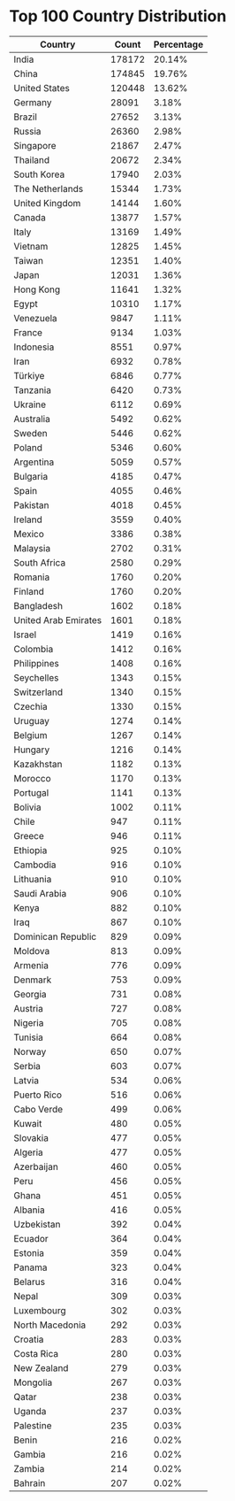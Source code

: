 # Top 100 Country Distribution
| Country | Count | Percentage |
|----|----|----|
| India | 178172 | 20.14% |
| China | 174845 | 19.76% |
| United States | 120448 | 13.62% |
| Germany | 28091 | 3.18% |
| Brazil | 27652 | 3.13% |
| Russia | 26360 | 2.98% |
| Singapore | 21867 | 2.47% |
| Thailand | 20672 | 2.34% |
| South Korea | 17940 | 2.03% |
| The Netherlands | 15344 | 1.73% |
| United Kingdom | 14144 | 1.60% |
| Canada | 13877 | 1.57% |
| Italy | 13169 | 1.49% |
| Vietnam | 12825 | 1.45% |
| Taiwan | 12351 | 1.40% |
| Japan | 12031 | 1.36% |
| Hong Kong | 11641 | 1.32% |
| Egypt | 10310 | 1.17% |
| Venezuela | 9847 | 1.11% |
| France | 9134 | 1.03% |
| Indonesia | 8551 | 0.97% |
| Iran | 6932 | 0.78% |
| Türkiye | 6846 | 0.77% |
| Tanzania | 6420 | 0.73% |
| Ukraine | 6112 | 0.69% |
| Australia | 5492 | 0.62% |
| Sweden | 5446 | 0.62% |
| Poland | 5346 | 0.60% |
| Argentina | 5059 | 0.57% |
| Bulgaria | 4185 | 0.47% |
| Spain | 4055 | 0.46% |
| Pakistan | 4018 | 0.45% |
| Ireland | 3559 | 0.40% |
| Mexico | 3386 | 0.38% |
| Malaysia | 2702 | 0.31% |
| South Africa | 2580 | 0.29% |
| Romania | 1760 | 0.20% |
| Finland | 1760 | 0.20% |
| Bangladesh | 1602 | 0.18% |
| United Arab Emirates | 1601 | 0.18% |
| Israel | 1419 | 0.16% |
| Colombia | 1412 | 0.16% |
| Philippines | 1408 | 0.16% |
| Seychelles | 1343 | 0.15% |
| Switzerland | 1340 | 0.15% |
| Czechia | 1330 | 0.15% |
| Uruguay | 1274 | 0.14% |
| Belgium | 1267 | 0.14% |
| Hungary | 1216 | 0.14% |
| Kazakhstan | 1182 | 0.13% |
| Morocco | 1170 | 0.13% |
| Portugal | 1141 | 0.13% |
| Bolivia | 1002 | 0.11% |
| Chile | 947 | 0.11% |
| Greece | 946 | 0.11% |
| Ethiopia | 925 | 0.10% |
| Cambodia | 916 | 0.10% |
| Lithuania | 910 | 0.10% |
| Saudi Arabia | 906 | 0.10% |
| Kenya | 882 | 0.10% |
| Iraq | 867 | 0.10% |
| Dominican Republic | 829 | 0.09% |
| Moldova | 813 | 0.09% |
| Armenia | 776 | 0.09% |
| Denmark | 753 | 0.09% |
| Georgia | 731 | 0.08% |
| Austria | 727 | 0.08% |
| Nigeria | 705 | 0.08% |
| Tunisia | 664 | 0.08% |
| Norway | 650 | 0.07% |
| Serbia | 603 | 0.07% |
| Latvia | 534 | 0.06% |
| Puerto Rico | 516 | 0.06% |
| Cabo Verde | 499 | 0.06% |
| Kuwait | 480 | 0.05% |
| Slovakia | 477 | 0.05% |
| Algeria | 477 | 0.05% |
| Azerbaijan | 460 | 0.05% |
| Peru | 456 | 0.05% |
| Ghana | 451 | 0.05% |
| Albania | 416 | 0.05% |
| Uzbekistan | 392 | 0.04% |
| Ecuador | 364 | 0.04% |
| Estonia | 359 | 0.04% |
| Panama | 323 | 0.04% |
| Belarus | 316 | 0.04% |
| Nepal | 309 | 0.03% |
| Luxembourg | 302 | 0.03% |
| North Macedonia | 292 | 0.03% |
| Croatia | 283 | 0.03% |
| Costa Rica | 280 | 0.03% |
| New Zealand | 279 | 0.03% |
| Mongolia | 267 | 0.03% |
| Qatar | 238 | 0.03% |
| Uganda | 237 | 0.03% |
| Palestine | 235 | 0.03% |
| Benin | 216 | 0.02% |
| Gambia | 216 | 0.02% |
| Zambia | 214 | 0.02% |
| Bahrain | 207 | 0.02% |
